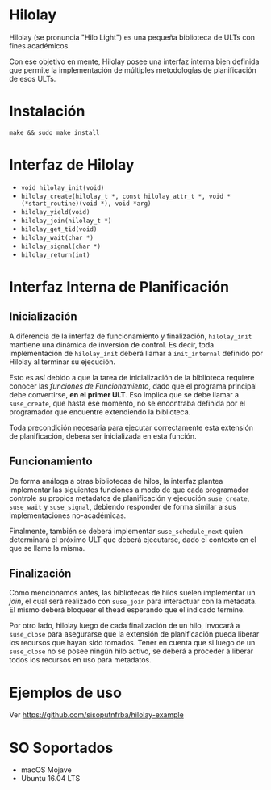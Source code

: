 # Hilolay

Hilolay (se pronuncia "Hilo Light") es una pequeña biblioteca de ULTs con fines académicos.

Con ese objetivo en mente, Hilolay posee una interfaz interna bien definida que permite la implementación de múltiples metodologías de planificación de esos ULTs.

# Instalación

`make && sudo make install` 

# Interfaz de Hilolay
- `void hilolay_init(void)`
- `hilolay_create(hilolay_t *, const hilolay_attr_t *, void *(*start_routine)(void *), void *arg)`
- `hilolay_yield(void)`
- `hilolay_join(hilolay_t *)`
- `hilolay_get_tid(void)`
- `hilolay_wait(char *)`
- `hilolay_signal(char *)`
- `hilolay_return(int)`

# Interfaz Interna de Planificación

## Inicialización
A diferencia de la interfaz de funcionamiento y finalización, `hilolay_init` mantiene una dinámica de inversión de control. Es decir, toda implementación de `hilolay_init` deberá llamar a `init_internal` definido por Hilolay al terminar su ejecución.

Esto es así debido a que la tarea de inicialización de la biblioteca requiere conocer las _funciones de Funcionamiento_, dado que el programa principal debe convertirse, **en el primer ULT**. Eso implica que se debe llamar a `suse_create`, que hasta ese momento, no se encontraba definida por el programador que encuentre extendiendo la biblioteca.

Toda precondición necesaria para ejecutar correctamente esta extensión de planificación, debera ser inicializada en esta función.

## Funcionamiento
De forma análoga a otras bibliotecas de hilos, la interfaz plantea implementar las siguientes funciones a modo de que cada programador controle su propios metadatos de planificación y ejecución `suse_create`, `suse_wait` y `suse_signal`, debiendo responder de forma similar a sus implementaciones no-académicas.

Finalmente, también se deberá implementar `suse_schedule_next` quien determinará el próximo ULT que deberá ejecutarse, dado el contexto en el que se llame la misma.

## Finalización
Como mencionamos antes, las bibliotecas de hilos suelen implementar un _join_, el cual será realizado con `suse_join` para interactuar con la metadata. El mismo deberá bloquear el thead esperando que el indicado termine.

Por otro lado, hilolay luego de cada finalización de un hilo, invocará a `suse_close` para asegurarse que la extensión de planificación pueda liberar los recursos que hayan sido tomados. Tener en cuenta que si luego de un `suse_close` no se posee ningún hilo activo, se deberá a proceder a liberar todos los recursos en uso para metadatos.

# Ejemplos de uso
Ver https://github.com/sisoputnfrba/hilolay-example

# SO Soportados
- macOS Mojave
- Ubuntu 16.04 LTS